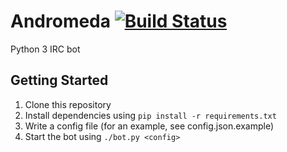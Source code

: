 # Andromeda [![Build Status](https://travis-ci.org/devzero-xyz/Andromeda.svg?branch=master)](https://travis-ci.org/devzero-xyz/Andromeda)
Python 3 IRC bot

## Getting Started
1. Clone this repository
2. Install dependencies using `pip install -r requirements.txt`
3. Write a config file (for an example, see config.json.example)
4. Start the bot using `./bot.py <config>`
